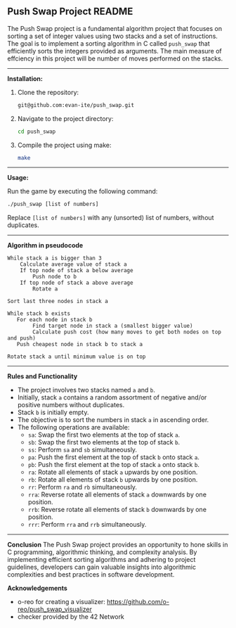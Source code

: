 ## Push Swap Project README


The Push Swap project is a fundamental algorithm project that focuses on sorting a set of integer values using two stacks and a set of instructions. The goal is to implement a sorting algorithm in C called `push_swap` that efficiently sorts the integers provided as arguments. The main measure of effciency in this project will be number of moves performed on the stacks.

---

**Installation:**

1. Clone the repository:
   ```bash
   git@github.com:evan-ite/push_swap.git
   ```

2. Navigate to the project directory:
   ```bash
   cd push_swap
   ```

3. Compile the project using make:
   ```bash
   make
   ```

---

**Usage:**

Run the game by executing the following command:
```bash
./push_swap [list of numbers]
```
Replace `[list of numbers]` with any (unsorted) list of numbers, without duplicates.

---

**Algorithm in pseudocode**
```
While stack a is bigger than 3
    Calculate average value of stack a
    If top node of stack a below average
        Push node to b
    If top node of stack a above average
        Rotate a

Sort last three nodes in stack a

While stack b exists
   For each node in stack b
        Find target node in stack a (smallest bigger value)
        Calculate push cost (how many moves to get both nodes on top and push)
   Push cheapest node in stack b to stack a

Rotate stack a until minimum value is on top
```
---
**Rules and Functionality**
- The project involves two stacks named `a` and `b`.
- Initially, stack `a` contains a random assortment of negative and/or positive numbers without duplicates.
- Stack `b` is initially empty.
- The objective is to sort the numbers in stack `a` in ascending order.
- The following operations are available:
  - `sa`: Swap the first two elements at the top of stack `a`.
  - `sb`: Swap the first two elements at the top of stack `b`.
  - `ss`: Perform `sa` and `sb` simultaneously.
  - `pa`: Push the first element at the top of stack `b` onto stack `a`.
  - `pb`: Push the first element at the top of stack `a` onto stack `b`.
  - `ra`: Rotate all elements of stack `a` upwards by one position.
  - `rb`: Rotate all elements of stack `b` upwards by one position.
  - `rr`: Perform `ra` and `rb` simultaneously.
  - `rra`: Reverse rotate all elements of stack `a` downwards by one position.
  - `rrb`: Reverse rotate all elements of stack `b` downwards by one position.
  - `rrr`: Perform `rra` and `rrb` simultaneously.

---
**Conclusion**
The Push Swap project provides an opportunity to hone skills in C programming, algorithmic thinking, and complexity analysis. By implementing efficient sorting algorithms and adhering to project guidelines, developers can gain valuable insights into algorithmic complexities and best practices in software development.

**Acknowledgements**
- o-reo for creating a visualizer: https://github.com/o-reo/push_swap_visualizer
- checker provided by the 42 Network
